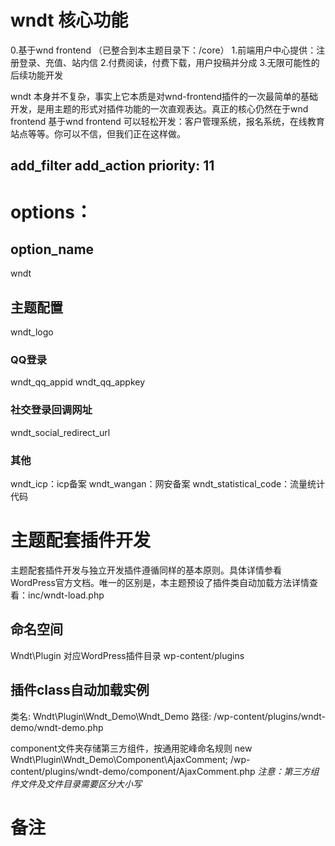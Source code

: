 # wndt 核心功能
0.基于wnd frontend （已整合到本主题目录下：/core）
1.前端用户中心提供：注册登录、充值、站内信
2.付费阅读，付费下载，用户投稿并分成
3.无限可能性的后续功能开发

wndt 本身并不复杂，事实上它本质是对wnd-frontend插件的一次最简单的基础开发，是用主题的形式对插件功能的一次直观表达。真正的核心仍然在于wnd frontend
基于wnd frontend 可以轻松开发：客户管理系统，报名系统，在线教育站点等等。你可以不信，但我们正在这样做。

## add_filter add_action priority: 11

# options：

## option_name
wndt

## 主题配置
wndt_logo

### QQ登录
wndt_qq_appid
wndt_qq_appkey

### 社交登录回调网址
wndt_social_redirect_url

### 其他
wndt_icp：icp备案
wndt_wangan：网安备案
wndt_statistical_code：流量统计代码

# 主题配套插件开发
主题配套插件开发与独立开发插件遵循同样的基本原则。具体详情参看WordPress官方文档。唯一的区别是，本主题预设了插件类自动加载方法详情查看：inc/wndt-load.php

## 命名空间
Wndt\Plugin 对应WordPress插件目录 wp-content/plugins

## 插件class自动加载实例
类名: Wndt\Plugin\Wndt_Demo\Wndt_Demo
路径: /wp-content/plugins/wndt-demo/wndt-demo.php

component文件夹存储第三方组件，按通用驼峰命名规则
new Wndt\Plugin\Wndt_Demo\Component\AjaxComment;
/wp-content/plugins/wndt-demo/component/AjaxComment.php
*注意：第三方组件文件及文件目录需要区分大小写*

# 备注


